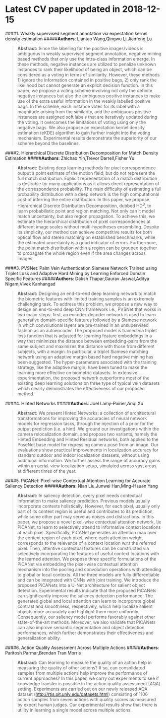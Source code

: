 # Latest CV paper updated in 2018-12-15

####1. Weakly supervised segment annotation via expectation kernel density   estimation
#####**Authors**: Liantao Wang,Qingwu Li,Jianfeng Lu
> **Abstract:** Since the labelling for the positive images/videos is ambiguous in weakly supervised segment annotation, negative mining based methods that only use the intra-class information emerge. In these methods, negative instances are utilized to penalize unknown instances to rank their likelihood of being an object, which can be considered as a voting in terms of similarity. However, these methods 1) ignore the information contained in positive bags, 2) only rank the likelihood but cannot generate an explicit decision function. In this paper, we propose a voting scheme involving not only the definite negative instances but also the ambiguous positive instances to make use of the extra useful information in the weakly labelled positive bags. In the scheme, each instance votes for its label with a magnitude arising from the similarity, and the ambiguous positive instances are assigned soft labels that are iteratively updated during the voting. It overcomes the limitations of voting using only the negative bags. We also propose an expectation kernel density estimation (eKDE) algorithm to gain further insight into the voting mechanism. Experimental results demonstrate the superiority of our scheme beyond the baselines.

####2. Hierarchical Discrete Distribution Decomposition for Match Density   Estimation
#####**Authors**: Zhichao Yin,Trevor Darrell,Fisher Yu
> **Abstract:** Existing deep learning methods for pixel correspondence output a point estimate of the motion field, but do not represent the full match distribution. Explicit representation of a match distribution is desirable for many applications as it allows direct representation of the correspondence probability. The main difficulty of estimating a full probability distribution with a deep network is the high computational cost of inferring the entire distribution. In this paper, we propose Hierarchical Discrete Distribution Decomposition, dubbed HD$^3$, to learn probabilistic point and region matching. Not only can it model match uncertainty, but also region propagation. To achieve this, we estimate the hierarchical distribution of pixel correspondences at different image scales without multi-hypotheses ensembling. Despite its simplicity, our method can achieve competitive results for both optical flow and stereo matching on established benchmarks, while the estimated uncertainty is a good indicator of errors. Furthermore, the point match distribution within a region can be grouped together to propagate the whole region even if the area changes across images.

####3. PVSNet: Palm Vein Authentication Siamese Network Trained using Triplet   Loss and Adaptive Hard Mining by Learning Enforced Domain Specific Features
#####**Authors**: Daksh Thapar,Gaurav Jaswal,Aditya Nigam,Vivek Kanhangad
> **Abstract:** Designing an end-to-end deep learning network to match the biometric features with limited training samples is an extremely challenging task. To address this problem, we propose a new way to design an end-to-end deep CNN framework i.e., PVSNet that works in two major steps: first, an encoder-decoder network is used to learn generative domain-specific features followed by a Siamese network in which convolutional layers are pre-trained in an unsupervised fashion as an autoencoder. The proposed model is trained via triplet loss function that is adjusted for learning feature embeddings in a way that minimizes the distance between embedding-pairs from the same subject and maximizes the distance with those from different subjects, with a margin. In particular, a triplet Siamese matching network using an adaptive margin based hard negative mining has been suggested. The hyper-parameters associated with the training strategy, like the adaptive margin, have been tuned to make the learning more effective on biometric datasets. In extensive experimentation, the proposed network outperforms most of the existing deep learning solutions on three type of typical vein datasets which clearly demonstrates the effectiveness of our proposed method.

####4. Hinted Networks
#####**Authors**: Joel Lamy-Poirier,Anqi Xu
> **Abstract:** We present Hinted Networks: a collection of architectural transformations for improving the accuracies of neural network models for regression tasks, through the injection of a prior for the output prediction (i.e. a hint). We ground our investigations within the camera relocalization domain, and propose two variants, namely the Hinted Embedding and Hinted Residual networks, both applied to the PoseNet base model for regressing camera pose from an image. Our evaluations show practical improvements in localization accuracy for standard outdoor and indoor localization datasets, without using additional information. We further assess the range of accuracy gains within an aerial-view localization setup, simulated across vast areas at different times of the year.

####5. PiCANet: Pixel-wise Contextual Attention Learning for Accurate Saliency   Detection
#####**Authors**: Nian Liu,Junwei Han,Ming-Hsuan Yang
> **Abstract:** In saliency detection, every pixel needs contextual information to make saliency prediction. Previous models usually incorporate contexts holistically. However, for each pixel, usually only part of its context region is useful and contributes to its prediction, while some other part may serve as noises and distractions. In this paper, we propose a novel pixel-wise contextual attention network, \ie PiCANet, to learn to selectively attend to informative context locations at each pixel. Specifically, PiCANet generates an attention map over the context region of each pixel, where each attention weight corresponds to the relevance of a context location w.r.t the referred pixel. Then, attentive contextual features can be constructed via selectively incorporating the features of useful context locations with the learned attention. We propose three specific formulations of the PiCANet via embedding the pixel-wise contextual attention mechanism into the pooling and convolution operations with attending to global or local contexts. All the three models are fully differentiable and can be integrated with CNNs with joint training. We introduce the proposed PiCANets into a U-Net architecture for salient object detection. Experimental results indicate that the proposed PiCANets can significantly improve the saliency detection performance. The generated global and local attention can learn to incorporate global contrast and smoothness, respectively, which help localize salient objects more accurately and highlight them more uniformly. Consequently, our saliency model performs favorably against other state-of-the-art methods. Moreover, we also validate that PiCANets can also improve semantic segmentation and object detection performances, which further demonstrates their effectiveness and generalization ability.

####6. Action Quality Assessment Across Multiple Actions
#####**Authors**: Paritosh Parmar,Brendan Tran Morris
> **Abstract:** Can learning to measure the quality of an action help in measuring the quality of other actions? If so, can consolidated samples from multiple actions help improve the performance of current approaches? In this paper, we carry out experiments to see if knowledge transfer is possible in the action quality assessment (AQA) setting. Experiments are carried out on our newly released AQA dataset (http://rtis.oit.unlv.edu/datasets.html) consisting of 1106 action samples from seven actions with quality scores as measured by expert human judges. Our experimental results show that there is utility in learning a single model across multiple actions.